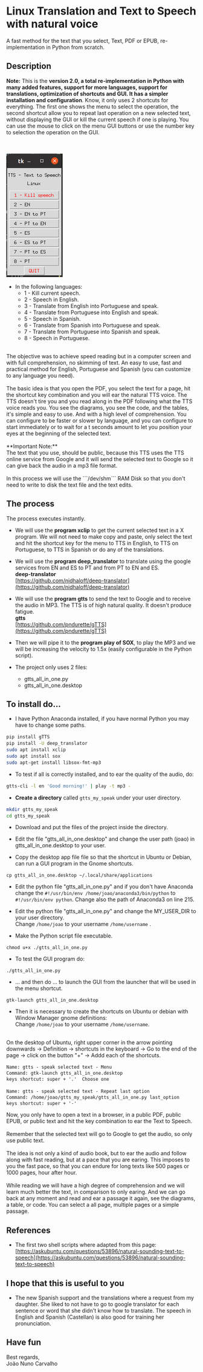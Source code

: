 # Linux Translation and Text to Speech with natural voice
A fast method for the text that you select, Text, PDF or EPUB, re-implementation in Python from scratch.

## Description

**Note:**
This is the **version 2.0, a total re-implementation in Python with many added features, support for more languages, support for translations, optimization of shortcuts and GUI. It has a simpler installation and configuration**. Know, it only uses 2 shortcuts for everything. The first one shows the menu to select the operation, the second shortcut allow you to repeat last operation on a new selected text, without displaying the GUI or kill the current speech if one is playing. You can use the mouse to click on the menu GUI buttons or use the number key to selection the operation on the GUI. <br>  
<br>

![Linux Translation and Text to Speech with natural voice version 2.0](./linux_translation_and_TTS.png)


* In the following languages:
  * 1 - Kill current speech.
  * 2 - Speech in English.
  * 3 - Translate from English into Portuguese and speak.
  * 4 - Translate from Portuguese into English and speak.
  * 5 - Speech in Spanish.
  * 6 - Translate from Spanish into Portuguese and speak.
  * 7 - Translate from Portuguese into Spanish and speak.
  * 8 - Speech in Portuguese.



<br>
The objective was to achieve speed reading but in a computer screen and with full comprehension, no skimming of text.
An easy to use, fast and practical method for English, Portuguese and Spanish (you can customize to any language you need). <br>
<br>
The basic idea is that you open the PDF, you select the text for a page, hit the shortcut key combination and you will ear the natural TTS voice. The TTS doesn't tire you and you read along in the PDF following what the TTS voice reads you. You see the diagrams, you see the code, and the tables, it's simple and easy to use. And with a high level of comprehension. You can configure to be faster or slower by language, and you can configure to start immediately or to wait for a t seconds amount to let you position your eyes at the beginning of the selected text. <br>
<br>
**Important Note:** <br>
The text that you use, should be public, because this TTS uses the TTS online service from Google and it will send the selected text to Google so it can give back the audio in a mp3 file format. <br>
<br>
In this process we will use the ```/dev/shm``` RAM Disk so that you don't need to write to disk the text file and the text edits.


## The process

The process executes instantly. <br>

* We will use the **program xclip** to get the current selected text in a X program. We will not need to make copy and paste, only select the text and hit the shortcut key for the menu to TTS in English, to TTS on Portuguese, to TTS in Spanish or do any of the translations. <br>

* We will use the **program deep_translator** to translate using the google services from EN and ES to PT and from PT to EN and ES. <br>
  **deep-translator** <br>
  [https://github.com/nidhaloff/deep-translator](https://github.com/nidhaloff/deep-translator)

* We will use the **program gtts** to send the text to Google and to receive the audio in MP3. The TTS is of high natural quality. It doesn't produce fatigue. <br>
  **gtts** <br> 
  [https://github.com/pndurette/gTTS](https://github.com/pndurette/gTTS)

* Then we will pipe it to the **program play of SOX**, to play the MP3 and we will be increasing the velocity to 1.5x (easily configurable in the Python script).

* The project only uses 2 files:
  * gtts_all_in_one.py
  * gtts_all_in_one.desktop  

## To install do...

* I have Python Anaconda installed, if you have normal Python you may have to change some paths. 


``` sh
pip install gTTS
pip install -U deep_translator
sudo apt install xclip
sudo apt install sox
sudo apt-get install libsox-fmt-mp3

```

* To test if all is correctly installed, and to ear the quality of the audio, do:

``` sh
gtts-cli -l en 'Good morning!' | play -t mp3 -

```

* **Create a directory** called ```gtts_my_speak``` under your user directory. <br>

``` sh
mkdir gtts_my_speak
cd gtts_my_speak

```

* Download and put the files of the project inside the directory.

* Edit the file "gtts_all_in_one.desktop" and change the user path (joao) in gtts_all_in_one.desktop to your user.

* Copy the desktop app file file so that the shortcut in Ubuntu or Debian, can run a GUI program in the Gnome shortcuts. 

```
cp gtts_all_in_one.desktop ~/.local/share/applications

```

* Edit the python file "gtts_all_in_one.py" and if you don't have Anaconda change the ```#!/usr/bin/env /home/joao/anaconda3/bin/python``` to ```#!/usr/bin/env python```. Change also the path of Anaconda3 on line 215. <br> 

* Edit the python file "gtts_all_in_one.py" and change the MY_USER_DIR to your user directory. <br>
  Change ```/home/joao``` to your username ```/home/username``` .

* Make the Python script file executable.

```
chmod u+x ./gtts_all_in_one.py

```

* To test the GUI program do:

```  
./gtts_all_in_one.py

```

* ... and then do ... to launch the GUI from the launcher that will be used in the menu shortcut.

```
gtk-launch gtts_all_in_one.desktop

```

* Then it is necessary to create the shortcuts on Ubuntu or debian with Window Manager gnome definitions:<br>
   Change ```/home/joao``` to your username ```/home/username```. <br>
<br>
On the desktop of Ubuntu, right upper corner in the arrow pointing downwards -> Definition -> shortcuts in the keyboard -> Go to the end of the page -> click on the button  "+" -> Addd each of the shortcuts. <br>

```
Name: gtts - speak selected text - Menu
Command: gtk-launch gtts_all_in_one.desktop
keys shortcut: super + '.'  Choose one

Name: gtts - speak selected text - Repeat last option
Command: /home/joao/gtts_my_speak/gtts_all_in_one.py last_option
keys shortcut: super + '-'

```


Now, you only have to open a text in a browser, in a public PDF, public EPUB, or public text and hit the key combination to ear the Text to Speech. <br>
<br>
Remember that the selected text will go to Google to get the audio, so only use public text. <br>
<br>
The idea is not only a kind of audio book, but to ear the audio and follow along with fast reading, but at a pace that you are earing. This imposes to you the fast pace, so that you can endure for long texts like 500 pages or 1000 pages, hour after hour. <br>
<br>
While reading we will have a high degree of comprehension and we will learn much better the text, in comparison to only earing. And we can go back at any moment and read and ear a passage it again, see the diagrams, a table, or code. You can select a all page, multiple pages or a simple passage. 


## References
* The first two shell scripts where adapted from this page: <br>
  [https://askubuntu.com/questions/53896/natural-sounding-text-to-speech](https://askubuntu.com/questions/53896/natural-sounding-text-to-speech)


## I hope that this is useful to you 

* The new Spanish support and the translations where a request from my daughter. She liked to not have to go to google translator for each sentence or word that she didn't know how to translate. The speech in English and Spanish (Castellan) is also good for training her pronunciation.


## Have fun
Best regards, <br>
João Nuno Carvalho

